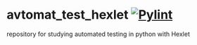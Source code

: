 # avtomat_test_hexlet [![Pylint](https://github.com/EgorKryuchkov/avtomat_test_hexlet/actions/workflows/pylint.yml/badge.svg)](https://github.com/EgorKryuchkov/avtomat_test_hexlet/actions/workflows/pylint.yml)
repository for studying automated testing in python with Hexlet

